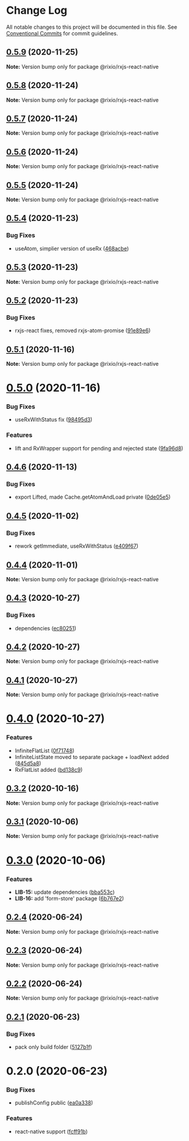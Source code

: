 # Change Log

All notable changes to this project will be documented in this file.
See [Conventional Commits](https://conventionalcommits.org) for commit guidelines.

## [0.5.9](https://github.com/roborox/rixio/compare/@rixio/rxjs-react-native@0.5.8...@rixio/rxjs-react-native@0.5.9) (2020-11-25)

**Note:** Version bump only for package @rixio/rxjs-react-native





## [0.5.8](https://github.com/roborox/rixio/compare/@rixio/rxjs-react-native@0.5.7...@rixio/rxjs-react-native@0.5.8) (2020-11-24)

**Note:** Version bump only for package @rixio/rxjs-react-native





## [0.5.7](https://github.com/roborox/rixio/compare/@rixio/rxjs-react-native@0.5.6...@rixio/rxjs-react-native@0.5.7) (2020-11-24)

**Note:** Version bump only for package @rixio/rxjs-react-native





## [0.5.6](https://github.com/roborox/rixio/compare/@rixio/rxjs-react-native@0.5.5...@rixio/rxjs-react-native@0.5.6) (2020-11-24)

**Note:** Version bump only for package @rixio/rxjs-react-native





## [0.5.5](https://github.com/roborox/rixio/compare/@rixio/rxjs-react-native@0.5.4...@rixio/rxjs-react-native@0.5.5) (2020-11-24)

**Note:** Version bump only for package @rixio/rxjs-react-native





## [0.5.4](https://github.com/roborox/rixio/compare/@rixio/rxjs-react-native@0.5.2...@rixio/rxjs-react-native@0.5.4) (2020-11-23)


### Bug Fixes

* useAtom, simplier version of useRx ([468acbe](https://github.com/roborox/rixio/commit/468acbe6a7a7d8c54fb28be4fb597ab0d40487a7))





## [0.5.3](https://github.com/roborox/rixio/compare/@rixio/rxjs-react-native@0.5.2...@rixio/rxjs-react-native@0.5.3) (2020-11-23)

**Note:** Version bump only for package @rixio/rxjs-react-native





## [0.5.2](https://github.com/roborox/rixio/compare/@rixio/rxjs-react-native@0.5.1...@rixio/rxjs-react-native@0.5.2) (2020-11-23)


### Bug Fixes

* rxjs-react fixes, removed rxjs-atom-promise ([91e89e6](https://github.com/roborox/rixio/commit/91e89e6a5a9e8a12ecfb77e3a6e639be8c303140))





## [0.5.1](https://github.com/roborox/rixio/compare/@rixio/rxjs-react-native@0.5.0...@rixio/rxjs-react-native@0.5.1) (2020-11-16)

**Note:** Version bump only for package @rixio/rxjs-react-native





# [0.5.0](https://github.com/roborox/rixio/compare/@rixio/rxjs-react-native@0.4.6...@rixio/rxjs-react-native@0.5.0) (2020-11-16)


### Bug Fixes

* useRxWithStatus fix ([98495d3](https://github.com/roborox/rixio/commit/98495d3dbb630c968c3a6e3b50d646044bdbbfc6))


### Features

* lift and RxWrapper support for pending and rejected state ([9fa96d8](https://github.com/roborox/rixio/commit/9fa96d802f76283883112c7e88fcf821eaaaf99f))





## [0.4.6](https://github.com/roborox/rixio/compare/@rixio/rxjs-react-native@0.4.5...@rixio/rxjs-react-native@0.4.6) (2020-11-13)


### Bug Fixes

* export Lifted, made Cache.getAtomAndLoad private ([0de05e5](https://github.com/roborox/rixio/commit/0de05e5022b908d64acf9a1ff6fdcf60dc723748))





## [0.4.5](https://github.com/roborox/rixio/compare/@rixio/rxjs-react-native@0.4.4...@rixio/rxjs-react-native@0.4.5) (2020-11-02)


### Bug Fixes

* rework getImmediate, useRxWithStatus ([e409f67](https://github.com/roborox/rixio/commit/e409f6706e13fde0d73407adfba276db71c8e402))





## [0.4.4](https://github.com/roborox/rixio/compare/@rixio/rxjs-react-native@0.4.3...@rixio/rxjs-react-native@0.4.4) (2020-11-01)

**Note:** Version bump only for package @rixio/rxjs-react-native





## [0.4.3](https://github.com/roborox/rixio/compare/@rixio/rxjs-react-native@0.4.2...@rixio/rxjs-react-native@0.4.3) (2020-10-27)


### Bug Fixes

* dependencies ([ec80251](https://github.com/roborox/rixio/commit/ec80251362638bb5f7108ebd090ba4a1f245a55e))





## [0.4.2](https://github.com/roborox/rixio/compare/@rixio/rxjs-react-native@0.4.1...@rixio/rxjs-react-native@0.4.2) (2020-10-27)

**Note:** Version bump only for package @rixio/rxjs-react-native





## [0.4.1](https://github.com/roborox/rixio/compare/@rixio/rxjs-react-native@0.4.0...@rixio/rxjs-react-native@0.4.1) (2020-10-27)

**Note:** Version bump only for package @rixio/rxjs-react-native





# [0.4.0](https://github.com/roborox/rixio/compare/@rixio/rxjs-react-native@0.3.2...@rixio/rxjs-react-native@0.4.0) (2020-10-27)


### Features

* InfiniteFlatList ([0f71748](https://github.com/roborox/rixio/commit/0f71748f8e44ab110fdae952d9d37acced7e42eb))
* InfiniteListState moved to separate package + loadNext added ([845d5a8](https://github.com/roborox/rixio/commit/845d5a8bc995078303000d58010ab7eae6204ce5))
* RxFlatList added ([bd138c9](https://github.com/roborox/rixio/commit/bd138c924a75198e9d049feca5de4d98a2266bf2))





## [0.3.2](https://github.com/roborox/rixio/compare/@rixio/rxjs-react-native@0.3.1...@rixio/rxjs-react-native@0.3.2) (2020-10-16)

**Note:** Version bump only for package @rixio/rxjs-react-native





## [0.3.1](https://github.com/roborox/rixio/compare/@rixio/rxjs-react-native@0.3.0...@rixio/rxjs-react-native@0.3.1) (2020-10-06)

**Note:** Version bump only for package @rixio/rxjs-react-native





# [0.3.0](https://github.com/roborox/rixio/compare/@rixio/rxjs-react-native@0.2.4...@rixio/rxjs-react-native@0.3.0) (2020-10-06)


### Features

* **LIB-15:** update dependencies ([bba553c](https://github.com/roborox/rixio/commit/bba553c7a4404412055e7173dae7f4ac39bc9ef2))
* **LIB-16:** add 'form-store' package ([6b767e2](https://github.com/roborox/rixio/commit/6b767e2bdae8a1154bfc276d7f39018e7fd261d6))





## [0.2.4](https://github.com/roborox/rixio/compare/@rixio/rxjs-react-native@0.2.3...@rixio/rxjs-react-native@0.2.4) (2020-06-24)

**Note:** Version bump only for package @rixio/rxjs-react-native





## [0.2.3](https://github.com/roborox/rixio/compare/@rixio/rxjs-react-native@0.2.2...@rixio/rxjs-react-native@0.2.3) (2020-06-24)

**Note:** Version bump only for package @rixio/rxjs-react-native





## [0.2.2](https://github.com/roborox/rixio/compare/@rixio/rxjs-react-native@0.2.1...@rixio/rxjs-react-native@0.2.2) (2020-06-24)

**Note:** Version bump only for package @rixio/rxjs-react-native





## [0.2.1](https://github.com/roborox/rixio/compare/@rixio/rxjs-react-native@0.2.0...@rixio/rxjs-react-native@0.2.1) (2020-06-23)


### Bug Fixes

* pack only build folder ([5127b1f](https://github.com/roborox/rixio/commit/5127b1fed29447f3be5cd976cd64a472e2d4d683))





# 0.2.0 (2020-06-23)


### Bug Fixes

* publishConfig public ([ea0a338](https://github.com/roborox/rixio/commit/ea0a338e4e68ac480fff1787d544f5e1416b6467))


### Features

* react-native support ([fcff91b](https://github.com/roborox/rixio/commit/fcff91beca7718da830785d47988c38b358c7e99))
